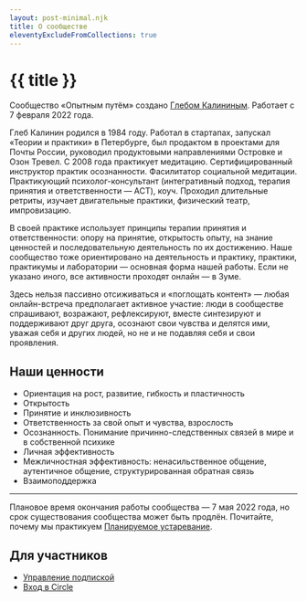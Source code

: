 ```yaml
---
layout: post-minimal.njk
title: О сообществе
eleventyExcludeFromCollections: true
---
```


# {{ title }}

Сообщество «Опытным путём» создано [Глебом Калининым](https://glebkalinin.ru). Работает с 7 февраля 2022 года.

Глеб Калинин родился в 1984 году. Работал в стартапах, запускал «Теории и практики» в Петербурге, был продактом в проектами для Почты России, руководил продуктовыми направлениями Островке и Озон Тревел. С 2008 года практикует медитацию. Сертифицированный инструктор практик осознанности. Фасилитатор социальной медитации. Практикующий психолог-консультант (интегративный подход, терапия принятия и ответственности — ACT), коуч. Проходил длительные ретриты, изучает двигательные практики, физический театр, импровизацию.

В своей практике использует принципы терапии принятия и ответственности: опору на принятие, открытость опыту, на знание ценностей и последовательную деятельность по их достижению. Наше сообщество тоже ориентировано на деятельность и практику, практики, практикумы и лаборатории — основная форма нашей работы. Если не указано иного, все активности проходят онлайн — в Зуме.

Здесь нельзя пассивно отсиживаться и «поглощать контент» — любая онлайн-встреча предполагает активное участие: люди в сообществе спрашивают, возражают, рефлексируют, вместе синтезируют и поддерживают друг друга, осознают свои чувства и делятся ими, уважая себя и других людей, но не и не подавляя себя и свои проявления.

## Наши ценности

* Ориентация на рост, развитие, гибкость и пластичность
* Открытость
* Принятие и инклюзивность
* Ответственность за свой опыт и чувства, взрослость
* Осознанность. Понимание причинно-следственных связей в мире и в собственной психике
* Личная эффективность
* Межличностная эффективность: ненасильственное общение, аутентичное общение, структурированная обратная связь
* Взаимоподдержка




---

Плановое время окончания работы сообщества — 7 мая 2022 года, но срок существования сообщества может быть продлён. Почитайте, почему мы практикуем [Планируемое устаревание](/planned-obsolescence/).

## Для участников

* [Управление подпиской](https://paywall.pw/)
* [Вход в Circle](http://community.experiment.ru/)
